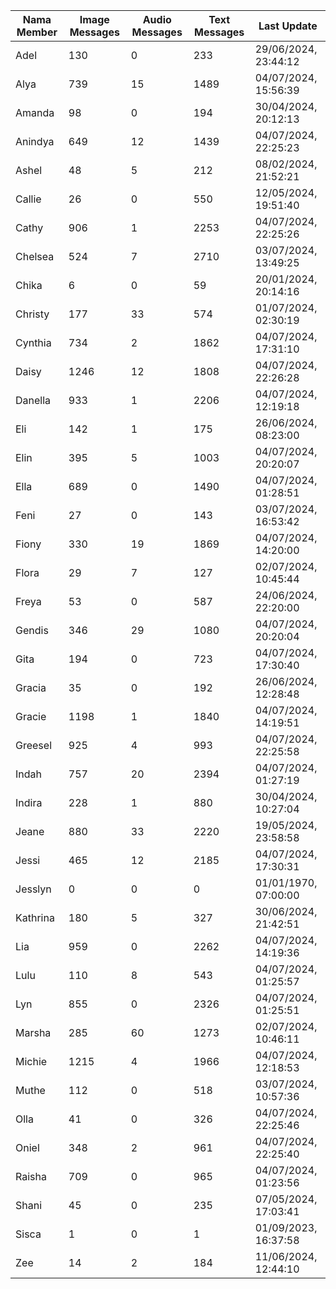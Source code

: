 | Nama Member | Image Messages | Audio Messages | Text Messages | Last Update |
| ------ | -------------- | -------------- | ------------- | ------------ |
| Adel | 130 | 0 | 233 | 29/06/2024, 23:44:12 |
| Alya | 739 | 15 | 1489 | 04/07/2024, 15:56:39 |
| Amanda | 98 | 0 | 194 | 30/04/2024, 20:12:13 |
| Anindya | 649 | 12 | 1439 | 04/07/2024, 22:25:23 |
| Ashel | 48 | 5 | 212 | 08/02/2024, 21:52:21 |
| Callie | 26 | 0 | 550 | 12/05/2024, 19:51:40 |
| Cathy | 906 | 1 | 2253 | 04/07/2024, 22:25:26 |
| Chelsea | 524 | 7 | 2710 | 03/07/2024, 13:49:25 |
| Chika | 6 | 0 | 59 | 20/01/2024, 20:14:16 |
| Christy | 177 | 33 | 574 | 01/07/2024, 02:30:19 |
| Cynthia | 734 | 2 | 1862 | 04/07/2024, 17:31:10 |
| Daisy | 1246 | 12 | 1808 | 04/07/2024, 22:26:28 |
| Danella | 933 | 1 | 2206 | 04/07/2024, 12:19:18 |
| Eli | 142 | 1 | 175 | 26/06/2024, 08:23:00 |
| Elin | 395 | 5 | 1003 | 04/07/2024, 20:20:07 |
| Ella | 689 | 0 | 1490 | 04/07/2024, 01:28:51 |
| Feni | 27 | 0 | 143 | 03/07/2024, 16:53:42 |
| Fiony | 330 | 19 | 1869 | 04/07/2024, 14:20:00 |
| Flora | 29 | 7 | 127 | 02/07/2024, 10:45:44 |
| Freya | 53 | 0 | 587 | 24/06/2024, 22:20:00 |
| Gendis | 346 | 29 | 1080 | 04/07/2024, 20:20:04 |
| Gita | 194 | 0 | 723 | 04/07/2024, 17:30:40 |
| Gracia | 35 | 0 | 192 | 26/06/2024, 12:28:48 |
| Gracie | 1198 | 1 | 1840 | 04/07/2024, 14:19:51 |
| Greesel | 925 | 4 | 993 | 04/07/2024, 22:25:58 |
| Indah | 757 | 20 | 2394 | 04/07/2024, 01:27:19 |
| Indira | 228 | 1 | 880 | 30/04/2024, 10:27:04 |
| Jeane | 880 | 33 | 2220 | 19/05/2024, 23:58:58 |
| Jessi | 465 | 12 | 2185 | 04/07/2024, 17:30:31 |
| Jesslyn | 0 | 0 | 0 | 01/01/1970, 07:00:00 |
| Kathrina | 180 | 5 | 327 | 30/06/2024, 21:42:51 |
| Lia | 959 | 0 | 2262 | 04/07/2024, 14:19:36 |
| Lulu | 110 | 8 | 543 | 04/07/2024, 01:25:57 |
| Lyn | 855 | 0 | 2326 | 04/07/2024, 01:25:51 |
| Marsha | 285 | 60 | 1273 | 02/07/2024, 10:46:11 |
| Michie | 1215 | 4 | 1966 | 04/07/2024, 12:18:53 |
| Muthe | 112 | 0 | 518 | 03/07/2024, 10:57:36 |
| Olla | 41 | 0 | 326 | 04/07/2024, 22:25:46 |
| Oniel | 348 | 2 | 961 | 04/07/2024, 22:25:40 |
| Raisha | 709 | 0 | 965 | 04/07/2024, 01:23:56 |
| Shani | 45 | 0 | 235 | 07/05/2024, 17:03:41 |
| Sisca | 1 | 0 | 1 | 01/09/2023, 16:37:58 |
| Zee | 14 | 2 | 184 | 11/06/2024, 12:44:10 |

